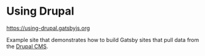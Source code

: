 # Using Drupal

https://using-drupal.gatsbyjs.org

Example site that demonstrates how to build Gatsby sites that pull data from the
[Drupal CMS](https://www.drupal.org/).
